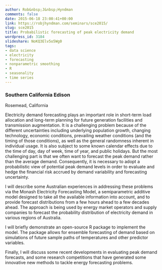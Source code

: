 ```yaml
---
author: Rob&nbsp;J&nbsp;Hyndman
comments: false
date: 2015-06-18 23:00:41+00:00
link: https://robjhyndman.com/seminars/sce2015/
slug: sce2015
title: Probabilistic forecasting of peak electricity demand
wordpress_id: 3184
slideshare: NoKQ3Elv5o5Wg0
tags:
- data science
- electricity
- forecasting
- nonparametric smoothing
- R
- seasonality
- time series
---
```


### **Southern California Edison**


Rosemead, California



Electricity demand forecasting plays an important role in short-term load allocation and long-term planning for future generation facilities and transmission augmentation. It is a challenging problem because of the different uncertainties including underlying population growth, changing technology, economic conditions, prevailing weather conditions (and the timing of those conditions), as well as the general randomness inherent in individual usage. It is also subject to some known calendar effects due to the time of day, day of week, time of year, and public holidays. But the most challenging part is that we often want to forecast the peak demand rather than the average demand. Consequently, it is necessary to adopt a probabilistic view of potential peak demand levels in order to evaluate and hedge the financial risk accrued by demand variability and forecasting uncertainty.

I will describe some Australian experiences in addressing these problems via the Monash Electricity Forecasting Model, a semiparametric additive model designed to take all the available information into account, and to provide forecast distributions from a few hours ahead to a few decades ahead. The approach is being used by energy market operators and supply companies to forecast the probability distribution of electricity demand in various regions of Australia.

I will briefly demonstrate an open-source R package to implement the model. The package allows for ensemble forecasting of demand based on simulations of future sample paths of temperatures and other predictor variables.

Finally, I will discuss some recent developments in evaluating peak demand forecasts, and some research competitions that have generated some innovative new methods to tackle energy forecasting problems.





